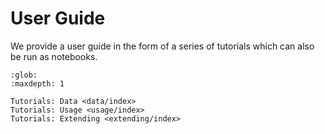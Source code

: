 # User Guide

We provide a user guide in the form of a series of tutorials which can also be run as notebooks.


```{toctree}
:glob:
:maxdepth: 1

Tutorials: Data <data/index>
Tutorials: Usage <usage/index>
Tutorials: Extending <extending/index>
```

